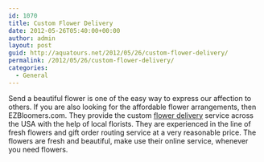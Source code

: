 ```yaml
---
id: 1070
title: Custom Flower Delivery
date: 2012-05-26T05:40:00+00:00
author: admin
layout: post
guid: http://aquatours.net/2012/05/26/custom-flower-delivery/
permalink: /2012/05/26/custom-flower-delivery/
categories:
  - General
---
```

Send a beautiful flower is one of the easy way to express our affection to others. If you are also looking for the affordable flower arrangements, then EZBloomers.com. They provide the custom [flower delivery](http://www.ezbloomers.com/) service across the USA with the help of local florists. They are experienced in the line of fresh flowers and gift order routing service at a very reasonable price. The flowers are fresh and beautiful, make use their online service, whenever you need flowers.
